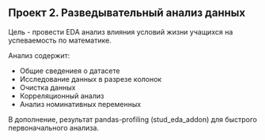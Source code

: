 ## Проект 2. Разведывательный анализ данных

Цель - провести EDA анализ влияния условий жизни учащихся на успеваемость по математике.

Анализ содержит: 
- Общие сведениея о датасете
- Исследование данных в разрезе колонок
- Очистка данных
- Корреляционный анализ
- Анализ номинативных переменных

В дополнение, результат pandas-profiling (stud_eda_addon) для быстрого первоначального анализа.